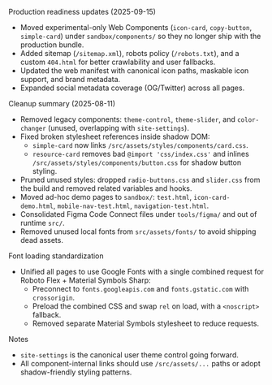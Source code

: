 Production readiness updates (2025-09-15)

- Moved experimental-only Web Components (`icon-card`, `copy-button`, `simple-card`) under `sandbox/components/` so they no longer ship with the production bundle.
- Added sitemap (`/sitemap.xml`), robots policy (`/robots.txt`), and a custom `404.html` for better crawlability and user fallbacks.
- Updated the web manifest with canonical icon paths, maskable icon support, and brand metadata.
- Expanded social metadata coverage (OG/Twitter) across all pages.

Cleanup summary (2025-08-11)

- Removed legacy components: `theme-control`, `theme-slider`, and `color-changer` (unused, overlapping with `site-settings`).
- Fixed broken stylesheet references inside shadow DOM:
  - `simple-card` now links `/src/assets/styles/components/card.css`.
  - `resource-card` removes bad `@import 'css/index.css'` and inlines `/src/assets/styles/components/button.css` for shadow button styling.
- Pruned unused styles: dropped `radio-buttons.css` and `slider.css` from the build and removed related variables and hooks.
- Moved ad-hoc demo pages to `sandbox/`: `test.html`, `icon-card-demo.html`, `mobile-nav-test.html`, `navigation-test.html`.
- Consolidated Figma Code Connect files under `tools/figma/` and out of runtime `src/`.
- Removed unused local fonts from `src/assets/fonts/` to avoid shipping dead assets.

Font loading standardization

- Unified all pages to use Google Fonts with a single combined request for Roboto Flex + Material Symbols Sharp:
  - Preconnect to `fonts.googleapis.com` and `fonts.gstatic.com` with `crossorigin`.
  - Preload the combined CSS and swap `rel` on load, with a `<noscript>` fallback.
  - Removed separate Material Symbols stylesheet to reduce requests.

Notes

- `site-settings` is the canonical user theme control going forward.
- All component-internal links should use `/src/assets/...` paths or adopt shadow-friendly styling patterns.
